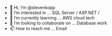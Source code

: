 - 👋 Hi, I’m @stevenkopp
- 👀 I’m interested in ...  SQL Server / ASP.NET / 
- 🌱 I’m currently learning ...  AWS cloud tech 
- 💞️ I’m looking to collaborate on ...  Database work 
- 📫 How to reach me ...  Email


<!---
stevenkopp/stevenkopp is a ✨ special ✨ repository because its `README.md` (this file) appears on your GitHub profile.
You can click the Preview link to take a look at your changes.
--->
